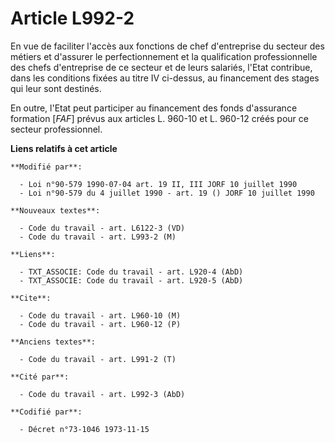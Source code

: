 # Article L992-2

En vue de faciliter l'accès aux fonctions de chef d'entreprise du secteur des métiers et d'assurer le perfectionnement et la
qualification professionnelle des chefs d'entreprise de ce secteur et de leurs salariés, l'Etat contribue, dans les
conditions fixées au titre IV ci-dessus, au financement des stages qui leur sont destinés.

En outre, l'Etat peut participer au financement des fonds d'assurance formation [*FAF*] prévus aux articles L. 960-10 et L.
960-12 créés pour ce secteur professionnel.

**Liens relatifs à cet article**

	**Modifié par**:

	  - Loi n°90-579 1990-07-04 art. 19 II, III JORF 10 juillet 1990
	  - Loi n°90-579 du 4 juillet 1990 - art. 19 () JORF 10 juillet 1990

	**Nouveaux textes**:

	  - Code du travail - art. L6122-3 (VD)
	  - Code du travail - art. L993-2 (M)

	**Liens**:

	  - TXT_ASSOCIE: Code du travail - art. L920-4 (AbD)
	  - TXT_ASSOCIE: Code du travail - art. L920-5 (AbD)

	**Cite**:

	  - Code du travail - art. L960-10 (M)
	  - Code du travail - art. L960-12 (P)

	**Anciens textes**:

	  - Code du travail - art. L991-2 (T)

	**Cité par**:

	  - Code du travail - art. L992-3 (AbD)

	**Codifié par**:

	  - Décret n°73-1046 1973-11-15
